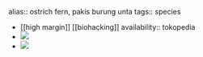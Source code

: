 alias:: ostrich fern, pakis burung unta
tags:: species

- [[high margin]] [[biohacking]]
  availability:: tokopedia
- ![](https://peach-geographical-bat-397.mypinata.cloud/ipfs/QmdyYzRJT9kmuVAVKEE1ZkK51Mci2LYr7bVHy66WfVn2ya)
- ![](https://peach-geographical-bat-397.mypinata.cloud/ipfs/Qmbc18y5jASeaBc8zWd1decw3T11r1STt39Rdpjf8NwTnn)
